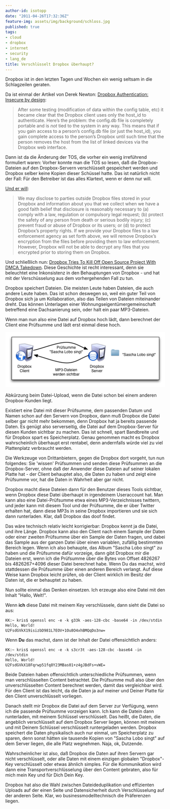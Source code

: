 ```yaml
---
author-id: isotopp
date: "2011-04-26T17:32:36Z"
feature-img: assets/img/background/schloss.jpg
published: true
tags:
- cloud
- dropbox
- internet
- security
- lang_de
title: Verschlüsselt Dropbox überhaupt?
---
```

Dropbox ist in den letzten Tagen und Wochen ein wenig seltsam in die
Schlagzeilen geraten.

Da ist einmal der Artikel von Derek Newton: 
[Dropbox Authentication: Insecure by design](http://dereknewton.com/2011/04/dropbox-authentication-static-host-ids/): 
>  After some testing (modification of data within the config table, etc) it
> became clear that the Dropbox client uses only the host_id to
> authenticate. Here’s the problem: the config.db file is completely
> portable and is *not* tied to the system in any way. This means that if
> you gain access to a person’s config.db file (or just the host_id), you
> gain complete access to the person’s Dropbox until such time that the
> person removes the host from the list of linked devices via the Dropbox
> web interface.


Dann ist da die Änderung der TOS, die vorher ein wenig irreführend
formuliert waren: Vorher konnte man die TOS so lesen, daß die
Dropbox-Dateien auf den Dropbox-Servern verschlüsselt gespeichert werden und
Dropbox selber keine Kopien dieser Schüssel hatte. Das ist natürlich nicht
der Fall: Für den Betreiber ist das alles Klartext, wenn er denn nur will.

[Und er will](http://blog.dropbox.com/?p=735): 
>  We may disclose to parties outside Dropbox files stored in your Dropbox
> and information about you that we collect when we have a good faith belief
> that disclosure is reasonably necessary to (a) comply with a law,
> regulation or compulsory legal request; (b) protect the safety of any
> person from death or serious bodily injury; (c) prevent fraud or abuse of
> Dropbox or its users; or (d) to protect Dropbox’s property rights. If we
> provide your Dropbox files to a law enforcement agency as set forth above,
> we will remove Dropbox’s encryption from the files before providing them
> to law enforcement. However, Dropbox will not be able to decrypt any files
> that you encrypted prior to storing them on Dropbox.


Und schließlich nun: 
[Dropbox Tries To Kill Off Open Source Project With DMCA Takedown](http://www.techdirt.com/articles/20110425/15541514030/dropbox-tries-to-kill-off-open-source-project-with-dmca-takedown.shtml). 
Diese Geschichte ist recht interessant, denn sie beleuchtet eine
Inkonsistenz in den Behauptungen von Dropbox - und hat mit der
Verschüsselung aus dem vorhergehenden Fall zu tun.

Dropbox speichert Dateien. Die meisten Leute haben Dateien, die auch andere
Leute haben. Das ist schon deswegen so, weil ein guter Teil von Dropbox sich
ja um Kollaboration, also das Teilen von Dateien miteinander dreht. Das
können Unterlagen einer Wohnungseigentümergemeinschaft betreffend eine
Dachsanierung sein, oder halt ein paar MP3-Dateien.

Wenn man nun also eine Datei auf Dropbox hoch lädt, dann berechnet der
Client eine Prüfsumme und lädt erst einmal diese hoch.

![](/uploads/sascha_lobo_singt.png)

Abkürzung beim Datei-Upload, wenn die Datei schon bei einem anderen
Dropbox-Kunden liegt.

Existiert eine Datei mit dieser Prüfsumme, dem passenden Datum und Namen
schon auf den Servern von Dropbox, dann muß Dropbox die Datei selber gar
nicht mehr bekommen, denn Dropbox hat ja bereits passende Daten. Es genügt
also serverseitig, die Datei auf dem Dropbox-Server für diesen Kunden
sichtbar zu machen. Das ist schnell, spart Bandbreite und für Dropbox spart
es Speicherplatz. Genau genommen macht es Dropbox wahrscheinlich überhaupt
erst rentabel, denn andernfalls würde viel zu viel Plattenplatz verbraucht
werden.

Die Werkzeuge von Drittanbietern, gegen die Dropbox dort vorgeht, tun nun
folgendes: Sie 'wissen' Prüfsummen und senden diese Prüfsummen an die
Dropbox-Server, ohne daß der Anwender diese Dateien auf seiner lokalen
Platte hat - der Client behauptet also, die Daten zu haben und zeigt eine
Prüfsumme vor, hat die Daten in Wahrheit aber gar nicht.

Dropbox macht diese Dateien dann für den Benutzer dieses Tools sichtbar,
wenn Dropbox diese Datei überhaupt in irgendeinem Useraccount hat. Man kann
also eine Datei-Prüfsumme etwa eines MP3-Verzeichnisses twittern, und jeder
kann mit diesem Tool und der Prüfsumme, die er über Twitter erhalten hat,
dann diese MP3s in seine Dropbox importieren und sie sich dann runterladen.
Klar, daß Dropbox das doof findet.

Das wäre technisch relativ leicht korrigierbar: Dropbox kennt ja die Datei,
und ihre Länge. Dropbox kann also den Client nach einem Sample der Daten
oder einer zweiten Prüfsumme über ein Sample der Daten fragen, und dabei das
Sample aus der ganzen Datei über einen variablen, zufällig bestimmten
Bereich legen. Wenn ich also behaupte, das Album "Sascha Lobo singt" zu
haben und die Prüfsumme dafür vorzeige, dann gibt Dropbox mir die Dateien
erst, wenn ich die Prüfsumme über die Bytes von Offset 4826267 bis
4826267+4096  dieser Datei berechnet habe. Wenn Du das machst, wird
stattdessen die Prüfsumme über einen anderen Bereich verlangt. Auf diese
Weise kann Dropbox leicht prüfen, ob der Client wirklich im Besitz der Daten
ist, die er behauptet zu haben.

Nun sollte einmal das Denken einsetzen. Ich erzeuge also eine Datei mit den
Inhalt "Hallo, Welt!".

Wenn **ich** diese Datei mit meinem Key verschlüssele, dann sieht die Datei so aus: 
```console
KK:~ kris$ openssl enc -e -k g33k -aes-128-cbc -base64 -in /dev/stdin
Hello, World!
U2FsdGVkX19isizbD981L7EOV+1Ou8O4xhBMQqDo3nw=
```


Wenn **Du** das machst, dann ist der Inhalt der Datei offensichtlich anders: 
```console
KK:~ kris$ openssl enc -e -k s3cr3t -aes-128-cbc -base64 -in /dev/stdin
Hello, World!
U2FsdGVkX18Fqrwp51fq8Y23MBas01+z4gJBdFs+vWE=
```

Beide Dateien haben offensichtlich unterschiedliche Prüfsummen, wenn man
verschlüsselten Content betrachtet. Die Prüfsumme muß also über den
unverschlüsselten Content berechnet werden, damit das vergleichbar wird. Für
den Client ist das leicht, da die Daten ja auf meiner und Deiner Platte für
den Client unverschlüsselt vorliegen.

Danach stellt mir Dropbox die Datei auf dem Server zur Verfügung, wenn ich
die passende Prüfsumme vorzeigen kann. Ich kann die Datein dann runterladen,
mit meinem Schlüssel verschlüsselt. Das heißt, die Daten, die angeblich
verschlüsselt auf dem Dropbox Server liegen, können mit meinem und mit
Deinem Schlüssel verschlüsselt runtergeladen werden. Dropbox speichert die
Daten physikalisch auch nur einmal, um Speicherplatz zu sparen, denn sonst
hätten sie tausende Kopien von "Sascha Lobo singt" auf dem Server liegen,
die alle Platz wegnehmen. Naja, ok, Dutzende.

Wahrscheinlicher ist also, daß Dropbox die Daten auf ihren Servern gar nicht
verschlüsselt, oder alle Daten mit einem einzigen globalen "Dropbox"-Key
verschlüsselt oder etwas ähnlich simples. Für die Kommunikation wird dann
eine Transportverschlüsselung über den Content gebraten, also für mich mein
Key und für Dich Dein Key.

Dropbox hat also die Wahl zwischen Dateideduplikation und effizienten
Uploads auf der einen Seite und Datensicherheit durch Verschlüsselung auf
der anderen Seite. Klar, wo businessmodelltechnisch die Präferenzen liegen.
